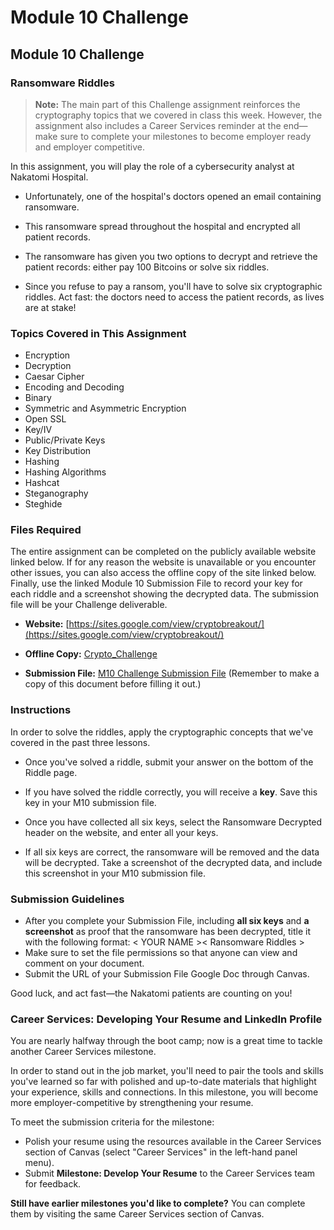 # Module 10 Challenge

## Module 10 Challenge <assignment>

### Ransomware Riddles

> **Note:** The main part of this Challenge assignment reinforces the cryptography topics that we covered in class this week. However, the assignment also includes a Career Services reminder at the end&mdash;make sure to complete your milestones to become employer ready and employer competitive.

In this assignment, you will play the role of a cybersecurity analyst at Nakatomi Hospital.

- Unfortunately, one of the hospital's doctors opened an email containing ransomware.

- This ransomware spread throughout the hospital and encrypted all patient records.

- The ransomware has given you two options to decrypt and retrieve the patient records: either pay 100 Bitcoins or solve six riddles.

- Since you refuse to pay a ransom, you'll have to solve six cryptographic riddles. Act fast: the doctors need to access the patient records, as lives are at stake!

### Topics Covered in This Assignment

- Encryption
- Decryption
- Caesar Cipher
- Encoding and Decoding
- Binary
- Symmetric and Asymmetric Encryption
- Open SSL
- Key/IV
- Public/Private Keys
- Key Distribution
- Hashing
- Hashing Algorithms
- Hashcat
- Steganography
- Steghide

### Files Required

The entire assignment can be completed on the publicly available website linked below. If for any reason the website is unavailable or you encounter other issues, you can also access the offline copy of the site linked below. Finally, use the linked Module 10 Submission File to record your key for each riddle and a screenshot showing the decrypted data. The submission file will be your Challenge deliverable.

- **Website:** [https://sites.google.com/view/cryptobreakout/](https://sites.google.com/view/cryptobreakout/)

- **Offline Copy:** [Crypto_Challenge](https://docs.google.com/document/d/1nfFMqirJVQtkq0AmhVU5qC-EJEW-TPmV/edit?usp=sharing&ouid=114502724008538697128&rtpof=true&sd=true)

- **Submission File:** [M10 Challenge Submission File](https://docs.google.com/document/d/1mOQU4M5OqeWS1Q-8B8T3G6MJp3g3W-gzJdRZqvviNyg/edit?usp=sharing) (Remember to make a copy of this document before filling it out.)

### Instructions

In order to solve the riddles, apply the cryptographic concepts that we've covered in the past three lessons.

- Once you've solved a riddle, submit your answer on the bottom of the Riddle page.

- If you have solved the riddle correctly, you will receive a **key**. Save this key in your M10 submission file.

- Once you have collected all six keys, select the Ransomware Decrypted header on the website, and enter all your keys.

- If all six keys are correct, the ransomware will be removed and the data will be decrypted. Take a screenshot of the decrypted data, and include this screenshot in your M10 submission file.


### Submission Guidelines

* After you complete your Submission File, including **all six keys** and **a screenshot** as proof that the ransomware has been decrypted, title it with the following format: < YOUR NAME >< Ransomware Riddles >
* Make sure to set the file permissions so that anyone can view and comment on your document.
* Submit the URL of your Submission File Google Doc through Canvas.

Good luck, and act fast&mdash;the Nakatomi patients are counting on you!

### Career Services: Developing Your Resume and LinkedIn Profile
 
You are nearly halfway through the boot camp; now is a great time to tackle another Career Services milestone.
 
In order to stand out in the job market, you'll need to pair the tools and skills you've learned so far with polished and up-to-date materials that highlight your experience, skills and connections. In this milestone, you will become more employer-competitive by strengthening your resume.
 
To meet the submission criteria for the milestone: 
- Polish your resume using the resources available in the Career Services section of Canvas (select "Career Services" in the left-hand panel menu). 
- Submit **Milestone: Develop Your Resume** to the Career Services team for feedback. 
 
**Still have earlier milestones you'd like to complete?** You can complete them by visiting the same Career Services section of Canvas.

